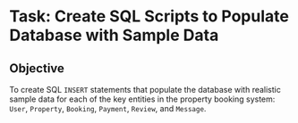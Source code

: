 # Task: Create SQL Scripts to Populate Database with Sample Data

## Objective

To create SQL `INSERT` statements that populate the database with realistic sample data for each of the key entities in the property booking system: `User`, `Property`, `Booking`, `Payment`, `Review`, and `Message`.
